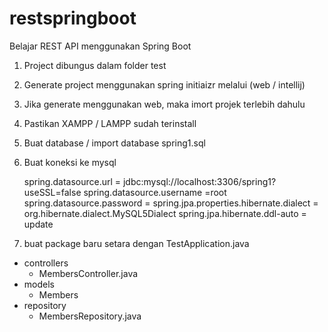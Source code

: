 # restspringboot
Belajar REST API menggunakan Spring Boot

1. Project dibungus dalam folder test
2. Generate project menggunakan spring initiaizr melalui (web / intellij)
3. Jika generate menggunakan web, maka imort projek terlebih dahulu
4. Pastikan XAMPP / LAMPP sudah terinstall
5. Buat database / import database spring1.sql
6. Buat koneksi ke mysql
   
   spring.datasource.url = jdbc:mysql://localhost:3306/spring1?useSSL=false
   spring.datasource.username =root
   spring.datasource.password =
   spring.jpa.properties.hibernate.dialect = org.hibernate.dialect.MySQL5Dialect
   spring.jpa.hibernate.ddl-auto = update

7. buat package baru setara dengan TestApplication.java
  - controllers
    - MembersController.java
  - models
    - Members
  - repository
    - MembersRepository.java
    
